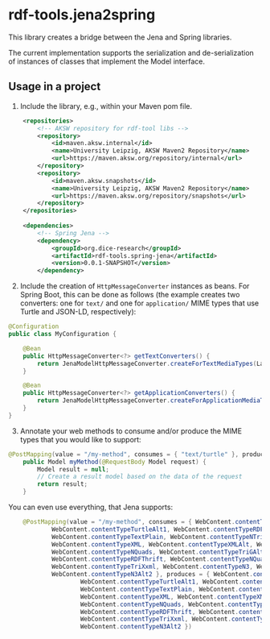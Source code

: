 # rdf-tools.jena2spring

This library creates a bridge between the Jena and Spring libraries.

The current implementation supports the serialization and de-serialization of instances of classes that implement the Model interface.

## Usage in a project

1. Include the library, e.g., within your Maven pom file.
```xml
    <repositories>
        <!-- AKSW repository for rdf-tool libs -->
        <repository>
            <id>maven.aksw.internal</id>
            <name>University Leipzig, AKSW Maven2 Repository</name>
            <url>https://maven.aksw.org/repository/internal</url>
        </repository>
        <repository>
            <id>maven.aksw.snapshots</id>
            <name>University Leipzig, AKSW Maven2 Repository</name>
            <url>https://maven.aksw.org/repository/snapshots</url>
        </repository>
    </repositories>
    
    <dependencies>
        <!-- Spring Jena -->
        <dependency>
            <groupId>org.dice-research</groupId>
            <artifactId>rdf-tools.spring-jena</artifactId>
            <version>0.0.1-SNAPSHOT</version>
        </dependency>
```
2. Include the creation of `HttpMessageConverter` instances as beans. For Spring Boot, this can be done as follows (the example creates two converters: one for `text/` and one for `application/` MIME types that use Turtle and JSON-LD, respectively):
```java
@Configuration
public class MyConfiguration {

    @Bean
    public HttpMessageConverter<?> getTextConverters() {
        return JenaModelHttpMessageConverter.createForTextMediaTypes(Lang.TURTLE);
    }

    @Bean
    public HttpMessageConverter<?> getApplicationConverters() {
        return JenaModelHttpMessageConverter.createForApplicationMediaTypes(Lang.JSONLD);
    }
}
```
3. Annotate your web methods to consume and/or produce the MIME types that you would like to support:
```java
@PostMapping(value = "/my-method", consumes = { "text/turtle" }, produces = { "text/turtle" })
    public Model myMethod(@RequestBody Model request) {
        Model result = null;
        // Create a result model based on the data of the request
        return result;
    }
```
You can even use everything, that Jena supports:
```java
    @PostMapping(value = "/my-method", consumes = { WebContent.contentTypeJSONLD, WebContent.contentTypeTurtle,
            WebContent.contentTypeTurtleAlt1, WebContent.contentTypeRDFXML, WebContent.contentTypeRDFJSON,
            WebContent.contentTypeTextPlain, WebContent.contentTypeNTriples, WebContent.contentTypeNTriplesAlt,
            WebContent.contentTypeXML, WebContent.contentTypeXMLAlt, WebContent.contentTypeTriG,
            WebContent.contentTypeNQuads, WebContent.contentTypeTriGAlt1, WebContent.contentTypeRDFProto,
            WebContent.contentTypeRDFThrift, WebContent.contentTypeNQuadsAlt1, WebContent.contentTypeTriX,
            WebContent.contentTypeTriXxml, WebContent.contentTypeN3, WebContent.contentTypeN3Alt1,
            WebContent.contentTypeN3Alt2 }, produces = { WebContent.contentTypeJSONLD, WebContent.contentTypeTurtle,
                    WebContent.contentTypeTurtleAlt1, WebContent.contentTypeRDFXML, WebContent.contentTypeRDFJSON,
                    WebContent.contentTypeTextPlain, WebContent.contentTypeNTriples, WebContent.contentTypeNTriplesAlt,
                    WebContent.contentTypeXML, WebContent.contentTypeXMLAlt, WebContent.contentTypeTriG,
                    WebContent.contentTypeNQuads, WebContent.contentTypeTriGAlt1, WebContent.contentTypeRDFProto,
                    WebContent.contentTypeRDFThrift, WebContent.contentTypeNQuadsAlt1, WebContent.contentTypeTriX,
                    WebContent.contentTypeTriXxml, WebContent.contentTypeN3, WebContent.contentTypeN3Alt1,
                    WebContent.contentTypeN3Alt2 })
```

